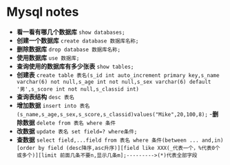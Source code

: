 # Mysql notes
- **看一看有哪几个数据库**
`show databases;`
- **创建一个数据库**
`create database 数据库名称;`
- **删除数据库**
`drop database 数据库名称;`
- **使用数据库**
`use 数据库;`
- **查询使用的数据库有多少张表**
`show tables;`
- **创建表**
`create table 表名(s_id int auto_increment primary key,s_name varchar(6) not null,s_age int not null,s_sex varchar(6) default '男',s_score int not null,s_classid int)`
- **查询表结构**
`desc 表名`
- **增加数据**
`insert into 表名(s_name,s_age,s_sex,s_score,s_classid)values("Mike",20,100,8);`
-**删除数据**
`delete from 表名 where 条件`
- **改数据**
`update 表名 set field=? where条件;`
- **查数据**
`select field,...field from 表名 where 条件(between ... and,in)[order by field (desc降序,asc升序)][field like
XXX(_代表一个，%代表0个或多个)][limit 前面几条不要n,显示几条m];--------->(*)代表全部字段`